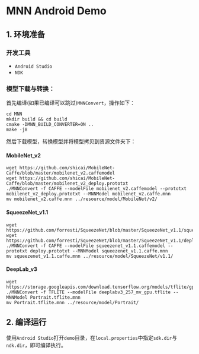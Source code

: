 # MNN Android Demo

## 1. 环境准备

### 开发工具
- `Android Studio`
- `NDK`

### 模型下载与转换：
首先编译(如果已编译可以跳过)`MNNConvert`，操作如下：
```
cd MNN
mkdir build && cd build
cmake -DMNN_BUILD_CONVERTER=ON ..
make -j8
```

然后下载模型，转换模型并将模型拷贝到资源文件夹下：
#### MobileNet_v2
```
wget https://github.com/shicai/MobileNet-Caffe/blob/master/mobilenet_v2.caffemodel
wget https://github.com/shicai/MobileNet-Caffe/blob/master/mobilenet_v2_deploy.prototxt
./MNNConvert -f CAFFE --modelFile mobilenet_v2.caffemodel --prototxt mobilenet_v2_deploy.prototxt --MNNModel mobilenet_v2.caffe.mnn
mv mobilenet_v2.caffe.mnn ../resource/model/MobileNet/v2/
```

#### SqueezeNet_v1.1
```
wget https://github.com/forresti/SqueezeNet/blob/master/SqueezeNet_v1.1/squeezenet_v1.1.caffemodel
wget https://github.com/forresti/SqueezeNet/blob/master/SqueezeNet_v1.1/deploy.prototxt
./MNNConvert -f CAFFE --modelFile squeezenet_v1.1.caffemodel --prototxt deploy.prototxt --MNNModel squeezenet_v1.1.caffe.mnn
mv squeezenet_v1.1.caffe.mnn ../resource/model/SqueezeNet/v1.1/
```
#### DeepLab_v3
```
wget https://storage.googleapis.com/download.tensorflow.org/models/tflite/gpu/deeplabv3_257_mv_gpu.tflite
./MNNConvert -f TFLITE --modelFile deeplabv3_257_mv_gpu.tflite --MNNModel Portrait.tflite.mnn
mv Portrait.tflite.mnn ../resource/model/Portrait/
```

## 2. 编译运行

使用`Android Studio`打开`demo`目录，在`local.properties`中指定`sdk.dir`与`ndk.dir`，即可编译执行。